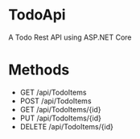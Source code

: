 # TodoApi
A Todo Rest API using ASP.NET Core

# Methods
- GET /api/TodoItems
- POST /api/TodoItems
- GET /api/TodoItems/{id}
- PUT /api/TodoItems/{id}
- DELETE /api/TodoItems/{id}
